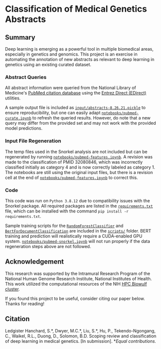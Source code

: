 # Classification of Medical Genetics Abstracts

## Summary
Deep learning is emerging as a powerful tool in multiple biomedical areas, especially in genetics and genomics. This project is an exercise in automating the annotation of new abstracts as relevant to deep learning in genetics using an existing curated dataset.

### Abstract Queries
All abstract information were queried from the National Library of Medicine's [PubMed citation database](https://pubmed.ncbi.nlm.nih.gov/) using the [Entrez Direct (EDirect)](https://www.ncbi.nlm.nih.gov/books/NBK179288/) utilities.

A sample output file is included as [`input/abstracts-8.26.21.pickle`](input/abstracts-8.26.21.pickle) to ensure reproducibility, but one can easily adapt [`notebooks/pubmed-curate.ipynb`](notebooks/pubmed-curate.ipynb) to refresh the queried results. However, do note that a new query may differ from the provided set and may not work with the provided model predictions.

### Input File Regeneration
The temp files used in the Snorkel analysis are not included but can be regenerated by running [`notebooks/pubmed-features.ipynb`](notebooks/pubmed-features.ipynb). A revision was made to the classification of PMID 32080846, which was incorrectly classified initially as category 4 and is now correctly labeled as category 1. The notebooks are still using the original input files, but there is a revision cell at the end of [`notebooks/pubmed-features.ipynb`](notebooks/pubmed-features.ipynb) to correct this.

### Code
This code was run on `Python 3.8.12` due to compatibility issues with the Snorkel package. All required packages are listed in the [`requirements.txt`](requirements.txt) file, which can be installed with the command `pip install -r requirements.txt`.

Sample training scripts for the [`RandomForestClassifier`](https://scikit-learn.org/stable/modules/generated/sklearn.ensemble.RandomForestClassifier.html) and [`BertForDocumentClassification`](https://github.com/AndriyMulyar/bert_document_classification) are included in the [`scripts/`](scripts) folder. BERT training and prediction will realistically require a CUDA-enabled GPU system. [`notebooks/pubmed-snorkel.ipynb`](notebooks/pubmed-snorkel.ipynb) will not run properly if the data regeneration steps above are not followed.

## Acknowledgement
This research was supported by the Intramural Research Program of the National Human Genome Research Institute, National Institutes of Health.  This work utilized the computational resources of the NIH [HPC Biowulf cluster](http://hpc.nih.gov).

If you found this project to be useful, consider citing our paper below. Thanks for reading!

## Citation
Ledgister Hanchard, S.\*, Dwyer, M.C.\*, Liu, S.\*, Hu, P., Tekendo-Ngongang, C., Waikel, R.L., Duong, D., Solomon, B.D. Scoping review and classification of deep learning in medical genetics. [In submission].  \**Equal contributions*.
